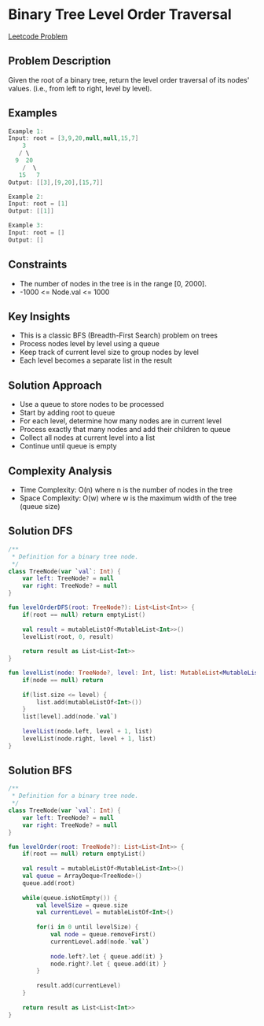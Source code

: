 # Binary Tree Level Order Traversal
[Leetcode Problem](https://leetcode.com/problems/binary-tree-level-order-traversal/description/)

## Problem Description
Given the root of a binary tree, return the level order traversal of its nodes' values. (i.e., from left to right, level by level).

## Examples

```kotlin
Example 1:
Input: root = [3,9,20,null,null,15,7]
    3
   / \
  9  20
    /  \
   15   7
Output: [[3],[9,20],[15,7]]

Example 2:
Input: root = [1]
Output: [[1]]

Example 3:
Input: root = []
Output: []

```

## Constraints
- The number of nodes in the tree is in the range [0, 2000].
- -1000 <= Node.val <= 1000

## Key Insights
- This is a classic BFS (Breadth-First Search) problem on trees
- Process nodes level by level using a queue
- Keep track of current level size to group nodes by level
- Each level becomes a separate list in the result

## Solution Approach
- Use a queue to store nodes to be processed
- Start by adding root to queue
- For each level, determine how many nodes are in current level
- Process exactly that many nodes and add their children to queue
- Collect all nodes at current level into a list
- Continue until queue is empty

## Complexity Analysis
- Time Complexity: O(n) where n is the number of nodes in the tree
- Space Complexity: O(w) where w is the maximum width of the tree (queue size)

## Solution DFS

```kotlin
/**
 * Definition for a binary tree node.
 */
class TreeNode(var `val`: Int) {
    var left: TreeNode? = null
    var right: TreeNode? = null
}

fun levelOrderDFS(root: TreeNode?): List<List<Int>> {
    if(root == null) return emptyList()
    
    val result = mutableListOf<MutableList<Int>>()
    levelList(root, 0, result)
    
    return result as List<List<Int>>
}

fun levelList(node: TreeNode?, level: Int, list: MutableList<MutableList<Int>>) {
    if(node == null) return
    
    if(list.size <= level) {
        list.add(mutableListOf<Int>()) 
    }
    list[level].add(node.`val`)
    
    levelList(node.left, level + 1, list)
    levelList(node.right, level + 1, list)
}

```

## Solution BFS

```kotlin
/**
 * Definition for a binary tree node.
 */
class TreeNode(var `val`: Int) {
    var left: TreeNode? = null
    var right: TreeNode? = null
}

fun levelOrder(root: TreeNode?): List<List<Int>> {
    if(root == null) return emptyList()
    
    val result = mutableListOf<MutableList<Int>>()
    val queue = ArrayDeque<TreeNode>()
    queue.add(root)
    
    while(queue.isNotEmpty()) {
        val levelSize = queue.size
        val currentLevel = mutableListOf<Int>()
        
        for(i in 0 until levelSize) {
            val node = queue.removeFirst()
            currentLevel.add(node.`val`)
            
            node.left?.let { queue.add(it) }
            node.right?.let { queue.add(it) }
        }
        
        result.add(currentLevel)
    }
    
    return result as List<List<Int>>
}

```
